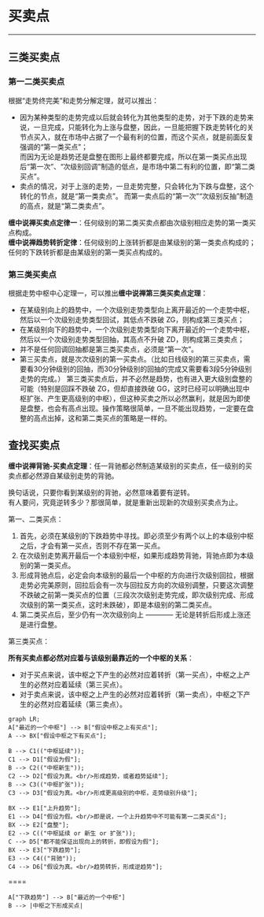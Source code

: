 # 买卖点

---
## 三类买卖点

### 第一二类买卖点
根据“走势终完美”和走势分解定理，就可以推出：
- 因为某种类型的走势完成以后就会转化为其他类型的走势，对于下跌的走势来说，一旦完成，只能转化为上涨与盘整，因此，一旦能把握下跌走势转化的关节点买入，就在市场中占据了一个最有利的位置，而这个买点，就是前面反复强调的“第一类买点”；  
而因为无论是趋势还是盘整在图形上最终都要完成，所以在第一类买点出现后“第一次”、“次级别回调”制造的低点，是市场中第二有利的位置，即“第二类买点”。  
- 卖点的情况，对于上涨的走势，一旦走势完整，只会转化为下跌与盘整，这个转化的节点，就是“第一类卖点”。
而第一卖点后的“第一次”“次级别反抽”制造的高点，就是“第二类卖点”。

**缠中说禅买卖点定律一**：任何级别的第二类买卖点都由次级别相应走势的第一类买点构成。  
**缠中说禅趋势转折定律**：任何级别的上涨转折都是由某级别的第一类卖点构成的；任何的下跌转折都是由某级别的第一类买点构成的。  

### 第三类买卖点
根据走势中枢中心定理一，可以推出**缠中说禅第三类买卖点定理**：
- 在某级别向上的趋势中，一个次级别走势类型向上离开最近的一个走势中枢，然后以一个次级别走势类型回试，其低点不跌破 ZG，则构成第三类买点；  
- 在某级别向下的趋势中，一个次级别走势类型向下离开最近的一个走势中枢，然后以一个次级别走势类型回抽，其高点不升破 ZD，则构成第三类卖点；  
- 并不是任何回调回抽都是第三类买卖点，必须是“第一次”。  
- 第三买卖点，就是次次级别的第一买卖点。（比如日线级别的第三买卖点，需要看30分钟级别的回抽，而30分钟级别的回抽的完成又需要看3段5分钟级别走势的完成。）
第三类买卖点后，并不必然是趋势，也有进入更大级别盘整的可能（特别是回踩不跌破 ZG，但却直接跌破 GG，这时已经可以明确出现中枢扩张、产生更高级别的中枢），但这种买卖之所以必然赢利，就是因为即使是盘整，也会有高点出现。操作策略很简单，一旦不能出现趋势，一定要在盘整的高点出掉，这和第二类买点的策略是一样的。  

## 查找买卖点
**缠中说禅背驰-买卖点定理**：任一背驰都必然制造某级别的买卖点，任一级别的买卖点都必然源自某级别走势的背驰。  

换句话说，只要你看到某级别的背驰，必然意味着要有逆转。  
有人要问，究竟逆转多少？那很简单，就是重新出现新的次级别买卖点为止。  


第一、二类买点：
1. 首先，必须在某级别的下跌趋势中寻找。即必须至少有两个以上的本级别中枢之后，才会有第一买点，否则不存在第一买点。  
2. 在次级别走势离开最后一个本级别中枢，如果形成趋势背驰，背驰点即为本级别的第一类买点。  
3. 形成背驰点后，必定会向本级别的最后一个中枢的方向进行次级别回拉，根据走势必完美原则，回拉后会有一次与回拉反方向的次级别调整，只要这次调整不跌破之前第一类买点的位置（三段次次级别走势完成，即次级别完成、形成次级别的第一类买点，这时未跌破），即是本级别的第二类买点。
4. 第二类买点后，至少仍有一次次级别向上 ———— 无论是转折后形成上涨还是进行盘整。

第三类买点：


**所有买卖点都必然对应着与该级别最靠近的一个中枢的关系**：
- 对于买点来说，该中枢之下产生的必然对应着转折（第一买点），中枢之上产生的必然对应着延续（第三买点）。  
- 对于卖点来说，该中枢之上产生的必然对应着转折（第一卖点），中枢之下产生的必然对应着延续（第三卖点）。  
  
```mermaid
graph LR;
A["最近的一个中枢"] --> B["假设中枢之上有买点"];
A --> BX["假设中枢之下有买点"];

B --> C1(("中枢延续"));
C1 --> D1["假设为假"];
B --> C2(("中枢新生"));
C2 --> D2["假设为真。<br/>形成趋势，或者趋势延续"];
B --> C3(("中枢扩张"));
C3 --> D3["假设为真。<br/>形成更高级别的中枢，走势级别升级"];

BX --> E1["上升趋势"];
E1 --> D4["假设为假。<br/>即是说，一个上升趋势中不可能有第一二类买点"];
BX --> E2["盘整"];
E2 --> C(("中枢延续 or 新生 or 扩张"));
C --> D5["都不能保证出现向上的转折，即假设为假"];
BX --> E3["下跌趋势"];
E3 --> C4(("背驰"));
C4 --> D6["假设为真。<br/>趋势转折，形成逆趋势"];

```
====
```mermaid
A["下跌趋势"] --> B["最近的一个中枢"]
B --> |中枢之下形成买点|
```